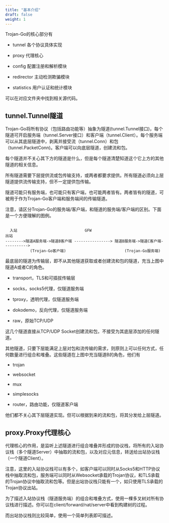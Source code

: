 ```yaml
---
title: "基本介绍"
draft: false
weight: 1
---
```


Trojan-Go的核心部分有

- tunnel 各个协议具体实现

- proxy 代理核心

- config 配置注册和解析模块

- redirector 主动检测欺骗模块

- statistics 用户认证和统计模块

可以在对应文件夹中找到相关源代码。

## tunnel.Tunnel隧道

Trojan-Go将所有协议（包括路由功能等）抽象为隧道(tunnel.Tunnel接口)，每个隧道可开启服务端（tunnel.Server接口）和客户端（tunnel.Client）。每个服务端可以从其底层隧道中，剥离并接受流（tunnel.Conn）和包（tunnel.PacketConn)。客户端可以向底层隧道，创建流和包。

每个隧道并不关心其下方的隧道是什么，但是每个隧道清楚知道这个它上方的其他隧道的相关信息。

所有隧道需要下层提供流或包传输支持，或两者都要求提供。所有隧道必须向上层隧道提供流传输支持，但不一定提供包传输。

隧道可能只有服务端，也可能只有客户端，也可能两者皆有。两者皆有的隧道，可被用于作为Trojan-Go客户端和服务端间的传输隧道。

注意，请区分Trojan-Go的服务端/客户端，和隧道的服务端/客户端的区别。下面是一个方便理解的图例。

```text

  入站                              GFW                                  出站
-------->隧道A服务端->隧道B客户端 ----------------> 隧道B服务端->隧道C客户端----------->
           (Trojan-Go客户端)                          (Trojan-Go服务端)

```

最底层的隧道为传输层，即不从其他隧道获取或者创建流和包的隧道，充当上图中隧道A或者C的角色。

- transport，TLS和可插拔传输层

- socks，socks5代理，仅隧道服务端
  
- tproxy，透明代理，仅隧道服务端

- dokodemo，反向代理，仅隧道服务端

- raw，原始TCP/UDP

这几个隧道直接从TCP/UDP Socket创建流和包，不接受为其底层添加的任何隧道。

其他隧道，只要下层能满足上层对包和流传输的需求，则原则上可以任何方式，任何数量进行组合和堆叠。这些隧道在上图中充当隧道B的角色，他们有

- trojan

- websocket

- mux

- simplesocks

- router，路由功能，仅隧道客户端

他们都不关心其下层隧道实现。但可以根据到来的流和包，将其分发给上层隧道。

## proxy.Proxy代理核心

代理核心的作用，是监听上述隧道进行组合堆叠并形成的协议栈，将所有的入站协议栈（多个隧道Server）中抽取的流和包，以及对应元信息，转送给出站协议栈（一个隧道Client）。

注意，这里的入站协议栈可以有多个，如客户端可以同时从Socks5和HTTP协议栈中抽取流和包，服务端可以同时从Websocket承载的Trojan协议，和TLS承载的Trojan协议中抽取流和包等。但是出站协议栈只能有一个，如只使用TLS承载的Trojan协议出站。

为了描述入站协议栈（隧道服务端）的组合和堆叠方式，使用一棵多叉树对所有协议栈进行描述。你可以在client/forward/nat/server中看到构建树的过程。

而出站协议栈则比较简单，使用一个简单列表即可描述。
